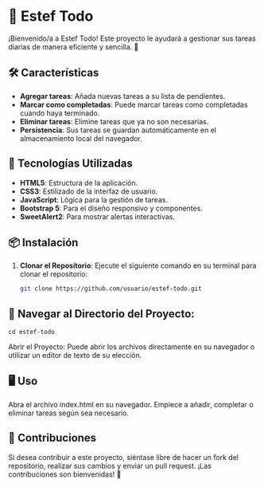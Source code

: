 # 📝 Estef Todo

¡Bienvenido/a a Estef Todo! Este proyecto le ayudará a gestionar sus tareas diarias de manera eficiente y sencilla. 🚀

## 🛠️ Características

- **Agregar tareas**: Añada nuevas tareas a su lista de pendientes.
- **Marcar como completadas**: Puede marcar tareas como completadas cuando haya terminado.
- **Eliminar tareas**: Elimine tareas que ya no son necesarias.
- **Persistencia**: Sus tareas se guardan automáticamente en el almacenamiento local del navegador.

## 🚀 Tecnologías Utilizadas

- **HTML5**: Estructura de la aplicación.
- **CSS3**: Estilizado de la interfaz de usuario.
- **JavaScript**: Lógica para la gestión de tareas.
- **Bootstrap 5**: Para el diseño responsivo y componentes.
- **SweetAlert2**: Para mostrar alertas interactivas.

## 📦 Instalación

1. **Clonar el Repositorio**: Ejecute el siguiente comando en su terminal para clonar el repositorio:

   ```bash
   git clone https://github.com/usuario/estef-todo.git

## 🔭 Navegar al Directorio del Proyecto:

    cd estef-todo

Abrir el Proyecto: Puede abrir los archivos directamente en su navegador o utilizar un editor de texto de su elección.

## 🖥️ Uso
Abra el archivo index.html en su navegador.
Empiece a añadir, completar o eliminar tareas según sea necesario.

## 🤝 Contribuciones
Si desea contribuir a este proyecto, siéntase libre de hacer un fork del repositorio, realizar sus cambios y enviar un pull request. ¡Las contribuciones son bienvenidas! 🎉
